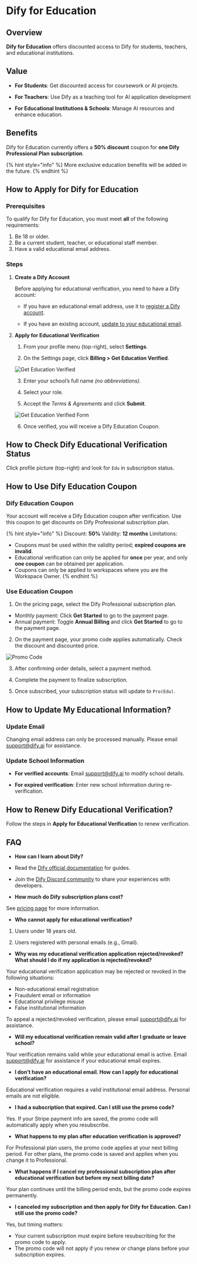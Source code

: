 # Dify for Education

## Overview

**Dify for Education** offers discounted access to Dify for students, teachers, and educational institutions.

## Value

- **For Students**: Get discounted access for coursework or AI projects.

- **For Teachers**: Use Dify as a teaching tool for AI application development

- **For Educational Institutions & Schools**: Manage AI resources and enhance education.

## Benefits

Dify for Education currently offers a **50% discount** coupon for **one Dify Professional Plan subscription**.

{% hint style="info" %}
More exclusive education benefits will be added in the future.
{% endhint %}

## How to Apply for Dify for Education

### Prerequisites

To qualify for Dify for Education, you must meet **all** of the following requirements:

1. Be 18 or older.
2. Be a current student, teacher, or educational staff member.
3. Have a valid educational email address.

### Steps

1. **Create a Dify Account**

   Before applying for educational verification, you need to have a Dify account:

   - If you have an educational email address, use it to [register a Dify account](https://cloud.dify.ai/signin).

   - If you have an existing account, [update to your educational email](https://docs.dify.ai/zh-hans/guides/management/personal-account-management).

2. **Apply for Educational Verification**

   1. From your profile menu (top-right), select **Settings**.

   2. On the Settings page, click **Billing > Get Education Verified**.

   ![Get Education Verified](https://assets-docs.dify.ai/2025/03/662ee0255a499ab4184fd617e0f5767d.png)

   3. Enter your school’s full name *(no abbreviations)*.

   4. Select your role.

   5. Accept the *Terms & Agreements* and click **Submit**.

   ![Get Education Verified Form](https://assets-docs.dify.ai/2025/03/47bf2c0674b04ad7eced99adb57ef7dc.png)

   6. Once verified, you will receive a Dify Education Coupon.

## How to Check Dify Educational Verification Status

Click profile picture (top-right) and look for `Edu` in subscription status.

## How to Use Dify Education Coupon

### Dify Education Coupon

Your account will receive a Dify Education coupon after verification. Use this coupon to get discounts on Dify Professional subscription plan.

{% hint style="info" %}
Discount: **50%**
Validity: **12 months**
Limitations:
- Coupons must be used within the validity period; **expired coupons are invalid**.
- Educational verification can only be applied for **once** per year, and only **one coupon** can be obtained per application.
- Coupons can only be applied to workspaces where you are the Workspace Owner.
{% endhint %}

### Use Education Coupon

1. On the pricing page, select the Dify Professional subscription plan.

- Monthly payment: Click **Get Started** to go to the payment page.
- Annual payment: Toggle **Annual Billing** and click **Get Started** to go to the payment page.

2. On the payment page, your promo code applies automatically. Check the discount and discounted price.

![Promo Code](https://assets-docs.dify.ai/2025/03/b72d21a1df9cfa1adcf2271fa8d9bb69.png)

3. After confirming order details, select a payment method.

4. Complete the payment to finalize subscription.

5. Once subscribed, your subscription status will update to `Pro(Edu)`.

## How to Update My Educational Information?

### Update Email

Changing email address can only be processed manually. Please email <support@dify.ai> for assistance.

### Update School Information

- **For verified accounts**: Email <support@dify.ai> to modify school details.

- **For expired verification**: Enter new school information during re-verification.

## How to Renew Dify Educational Verification?

Follow the steps in **Apply for Educational Verification** to renew verification.

## FAQ

- **How can I learn about Dify?**

- Read the [Dify official documentation](https://docs.dify.ai/) for guides.

- Join the [Dify Discord community](https://discord.com/invite/FngNHpbcY7) to share your experiences with developers.

- **How much do Dify subscription plans cost?**

See [pricing page](https://dify.ai/pricing) for more information.

- **Who cannot apply for educational verification?**

1. Users under 18 years old.

2. Users registered with personal emails (e.g., Gmail).

- **Why was my educational verification application rejected/revoked? What should I do if my application is rejected/revoked?**

Your educational verification application may be rejected or revoked in the following situations:

- Non-educational email registration
- Fraudulent email or information
- Educational privilege misuse
- False institutional information

To appeal a rejected/revoked verification, please email <support@dify.ai> for assistance.

- **Will my educational verification remain valid after I graduate or leave school?**

Your verification remains valid while your educational email is active. Email <support@dify.ai> for assistance if your educational email expires.

- **I don’t have an educational email. How can I apply for educational verification?**

Educational verification requires a valid institutional email address. Personal emails are not eligible.

- **I had a subscription that expired. Can I still use the promo code?**

Yes. If your Stripe payment info are saved, the promo code will automatically apply when you resubscribe.

- **What happens to my plan after education verification is approved?**

For Professional plan users, the promo code applies at your next billing period. For other plans, the promo code is saved and applies when you change it to Professional.

- **What happens if I cancel my professional subscription plan after educational verification but before my next billing date?**

Your plan continues until the billing period ends, but the promo code expires permanently.

- **I canceled my subscription and then apply for Dify for Education. Can I still use the promo code?**

Yes, but timing matters:

- Your current subscription must expire before resubscribing for the promo code to apply.
- The promo code will not apply if you renew or change plans before your subscription expires.